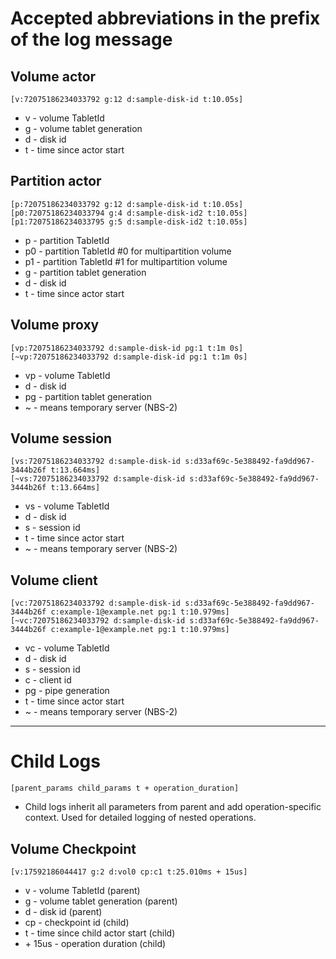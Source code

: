 # Accepted abbreviations in the prefix of the log message

## Volume actor
```
[v:72075186234033792 g:12 d:sample-disk-id t:10.05s]
```
* v - volume TabletId
* g - volume tablet generation
* d - disk id
* t - time since actor start

## Partition actor
```
[p:72075186234033792 g:12 d:sample-disk-id t:10.05s]
[p0:72075186234033794 g:4 d:sample-disk-id2 t:10.05s]
[p1:72075186234033795 g:5 d:sample-disk-id2 t:10.05s]
```
* p - partition TabletId
* p0 - partition TabletId #0 for multipartition volume
* p1 - partition TabletId #1 for multipartition volume
* g - partition tablet generation
* d - disk id
* t - time since actor start

## Volume proxy
```
[vp:72075186234033792 d:sample-disk-id pg:1 t:1m 0s]
[~vp:72075186234033792 d:sample-disk-id pg:1 t:1m 0s]
```
* vp - volume TabletId
* d - disk id
* pg - partition tablet generation
* ~ - means temporary server (NBS-2)

## Volume session
```
[vs:72075186234033792 d:sample-disk-id s:d33af69c-5e388492-fa9dd967-3444b26f t:13.664ms]
[~vs:72075186234033792 d:sample-disk-id s:d33af69c-5e388492-fa9dd967-3444b26f t:13.664ms]
```
* vs - volume TabletId
* d - disk id
* s - session id
* t - time since actor start
* ~ - means temporary server (NBS-2)

## Volume client
```
[vc:72075186234033792 d:sample-disk-id s:d33af69c-5e388492-fa9dd967-3444b26f c:example-1@example.net pg:1 t:10.979ms]
[~vc:72075186234033792 d:sample-disk-id s:d33af69c-5e388492-fa9dd967-3444b26f c:example-1@example.net pg:1 t:10.979ms]
```
* vc - volume TabletId
* d - disk id
* s - session id
* c - client id
* pg - pipe generation
* t - time since actor start
* ~ - means temporary server (NBS-2)

---

# Child Logs

```
[parent_params child_params t + operation_duration]
```

* Child logs inherit all parameters from parent and add operation-specific context.
Used for detailed logging of nested operations.

## Volume Checkpoint
```
[v:17592186044417 g:2 d:vol0 cp:c1 t:25.010ms + 15us]
```
* v - volume TabletId (parent)
* g - volume tablet generation (parent)
* d - disk id (parent)
* cp - checkpoint id (child)
* t - time since child actor start (child)
* \+ 15us - operation duration (child)
